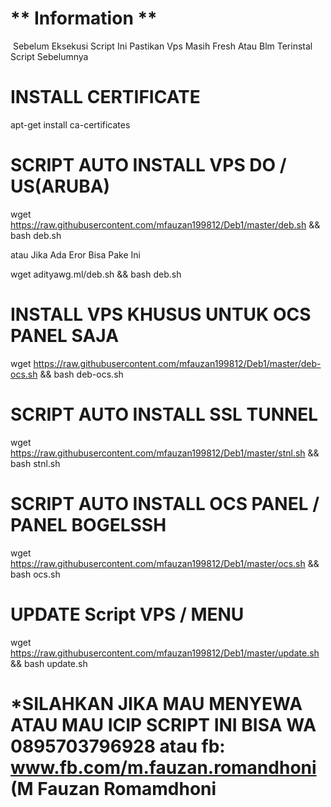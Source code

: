 # ** Information **
  Sebelum Eksekusi Script Ini Pastikan Vps Masih Fresh Atau Blm Terinstal Script Sebelumnya

# INSTALL CERTIFICATE 
apt-get install ca-certificates

# SCRIPT AUTO INSTALL VPS DO / US(ARUBA)
wget https://raw.githubusercontent.com/mfauzan199812/Deb1/master/deb.sh && bash deb.sh


atau Jika Ada Eror Bisa Pake Ini


wget adityawg.ml/deb.sh && bash deb.sh

# INSTALL VPS KHUSUS UNTUK OCS PANEL SAJA
wget https://raw.githubusercontent.com/mfauzan199812/Deb1/master/deb-ocs.sh && bash deb-ocs.sh


# SCRIPT AUTO INSTALL SSL TUNNEL
wget https://raw.githubusercontent.com/mfauzan199812/Deb1/master/stnl.sh && bash stnl.sh

# SCRIPT AUTO INSTALL OCS PANEL / PANEL BOGELSSH
wget https://raw.githubusercontent.com/mfauzan199812/Deb1/master/ocs.sh && bash ocs.sh

# UPDATE Script VPS / MENU
wget https://raw.githubusercontent.com/mfauzan199812/Deb1/master/update.sh && bash update.sh

# *SILAHKAN JIKA MAU MENYEWA ATAU MAU ICIP SCRIPT INI BISA WA 0895703796928 atau fb: www.fb.com/m.fauzan.romandhoni (M Fauzan Romamdhoni
